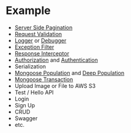# Example

- [Server Side Pagination](/documentation/pagination)
- [Request Validation](/documentation/request-validation)
- [Logger](/documentation/logger) or [Debugger](/documentation/logger)
- [Exception Filter](/documentation/exception-filter)
- [Response Interceptor](/documentation/response-interceptor)
- [Authorization](/documentation/authorization) and [Authentication](/documentation/authentication)
- Serialization
- [Mongoose Population](/documentation/database) and [Deep Population](/documentation/database)
- [Mongoose Transaction](/documentation/database)
- Upload Image or File to AWS S3
- Test / Hello API
- Login
- Sign Up
- CRUD
- Swagger
- etc.

<button-jump-to name="Github Ack NestJs Boilerplate Mongoose" link="https://github.com/andrechristikan/ack-nestjs-boilerplate-mongoose"></button-jump-to>
